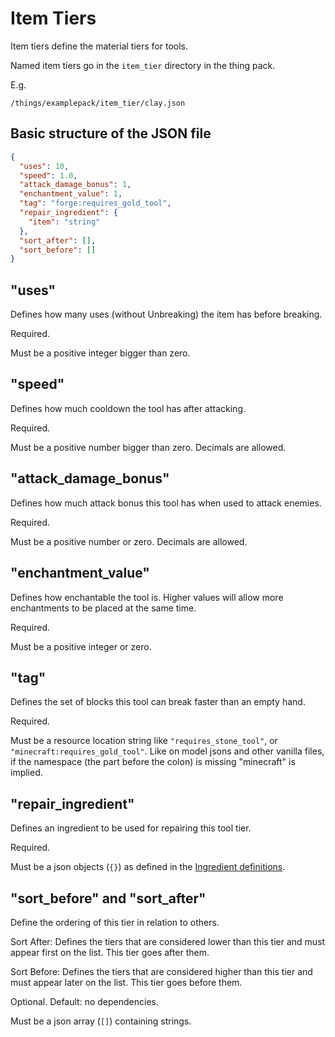 # Item Tiers

Item tiers define the material tiers for tools. 

Named item tiers go in the `item_tier` directory in the thing pack.

E.g.
```
/things/examplepack/item_tier/clay.json
```

## Basic structure of the JSON file

```json
{
  "uses": 10,
  "speed": 1.0,
  "attack_damage_bonus": 1,
  "enchantment_value": 1,
  "tag": "forge:requires_gold_tool",
  "repair_ingredient": {
    "item": "string"
  },
  "sort_after": [],
  "sort_before": []
}
```


## "uses"

Defines how many uses (without Unbreaking) the item has before breaking.

Required.

Must be a positive integer bigger than zero.

## "speed"

Defines how much cooldown the tool has after attacking.

Required.

Must be a positive number bigger than zero. Decimals are allowed.

## "attack_damage_bonus"

Defines how much attack bonus this tool has when used to attack enemies.

Required.

Must be a positive number or zero. Decimals are allowed.

## "enchantment_value"

Defines how enchantable the tool is. Higher values will allow more enchantments to be placed at the same time.

Required.

Must be a positive integer or zero.

## "tag"

Defines the set of blocks this tool can break faster than an empty hand.

Required.

Must be a resource location string like `"requires_stone_tool"`, or `"minecraft:requires_gold_tool"`. Like on model jsons and 
other vanilla files, if the namespace (the part before the colon) is missing "minecraft" is implied.

## "repair_ingredient"

Defines an ingredient to be used for repairing this tool tier. 

Required.

Must be a json objects (`{}`) as defined in the [Ingredient definitions](./Ingredient.md).

## "sort_before" and "sort_after"

Define the ordering of this tier in relation to others.

Sort After: Defines the tiers that are considered lower than this tier and must appear first on the list. This tier goes after them.

Sort Before: Defines the tiers that are considered higher than this tier and must appear later on the list. This tier goes before them.

Optional. Default: no dependencies.

Must be a json array (`[]`) containing strings.
